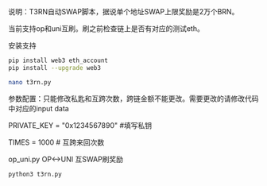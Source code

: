 说明：T3RN自动SWAP脚本，据说单个地址SWAP上限奖励是2万个BRN。

当前支持op和uni互刷。刷之前检查链上是否有对应的测试eth。

安装支持
```bash
pip install web3 eth_account
pip install --upgrade web3
```

```bash
nano t3rn.py
```
参数配置：只能修改私匙和互跨次数，跨链金额不能更改。需要更改的请修改代码中对应的input data

PRIVATE_KEY = "0x1234567890" #填写私钥

TIMES = 1000 # 互跨来回次数


op_uni.py OP<->UNI 互SWAP刷奖励

```bash
python3 t3rn.py
```

